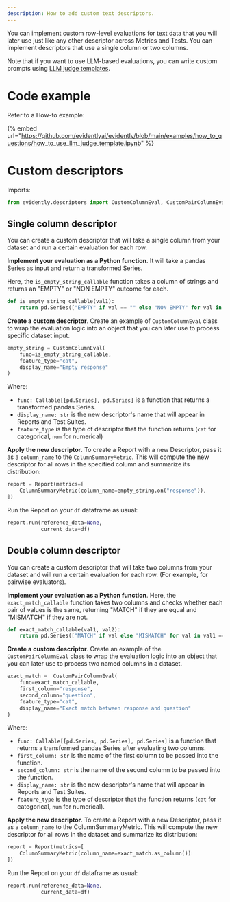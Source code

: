 ```yaml
---
description: How to add custom text descriptors.
---
```


You can implement custom row-level evaluations for text data that you will later use just like any other descriptor across Metrics and Tests. You can implement descriptors that use a single column or two columns.

Note that if you want to use LLM-based evaluations, you can write custom prompts using [LLM judge templates](llm_as_a_judge.md). 

# Code example

Refer to a How-to example:

{% embed url="https://github.com/evidentlyai/evidently/blob/main/examples/how_to_questions/how_to_use_llm_judge_template.ipynb" %}

# Custom descriptors

Imports: 

```python
from evidently.descriptors import CustomColumnEval, CustomPairColumnEval
```

## Single column descriptor 

You can create a custom descriptor that will take a single column from your dataset and run a certain evaluation for each row.

**Implement your evaluation as a Python function**. It will take a pandas Series as input and return a transformed Series. 

Here, the `is_empty_string_callable` function takes a column of strings and returns an "EMPTY" or "NON EMPTY" outcome for each.

```python
def is_empty_string_callable(val1):
    return pd.Series(["EMPTY" if val == "" else "NON EMPTY" for val in val1], index=val1.index)
```

**Create a custom descriptor**. Create an example of `CustomColumnEval` class to wrap the evaluation logic into an object that you can later use to process specific dataset input.

```python
empty_string = CustomColumnEval(
    func=is_empty_string_callable,
    feature_type="cat",
    display_name="Empty response"
)
```

Where:
* `func: Callable[[pd.Series], pd.Series]` is a function that returns a transformed pandas Series.
* `display_name: str` is the new descriptor's name that will appear in Reports and Test Suites.
* `feature_type` is the type of descriptor that the function returns (`cat` for categorical, `num` for numerical)

**Apply the new descriptor**. To create a Report with a new Descriptor, pass it as a `column_name` to the `ColumnSummaryMetric`. This will compute the new descriptor for all rows in the specified column and summarize its distribution:

```python
report = Report(metrics=[
    ColumnSummaryMetric(column_name=empty_string.on("response")),
])
```

Run the Report on your `df` dataframe as usual:

```python
report.run(reference_data=None, 
           current_data=df)
```

## Double column descriptor

You can create a custom descriptor that will take two columns from your dataset and will run a certain evaluation for each row. (For example, for pairwise evaluators).

**Implement your evaluation as a Python function**. Here, the `exact_match_callable` function takes two columns and checks whether each pair of values is the same, returning "MATCH" if they are equal and "MISMATCH" if they are not.

```python
def exact_match_callable(val1, val2):
    return pd.Series(["MATCH" if val else "MISMATCH" for val in val1 == val2])
```

**Create a custom descriptor**. Create an example of the `CustomPairColumnEval` class to wrap the evaluation logic into an object that you can later use to process two named columns in a dataset.

```python
exact_match =  CustomPairColumnEval(
    func=exact_match_callable,
    first_column="response",
    second_column="question",
    feature_type="cat",
    display_name="Exact match between response and question"
)
```

Where:

* `func: Callable[[pd.Series, pd.Series], pd.Series]` is a function that returns a transformed pandas Series after evaluating two columns.
* `first_column: str` is the name of the first column to be passed into the function.
* `second_column: str` is the name of the second column to be passed into the function.
* `display_name: str` is the new descriptor's name that will appear in Reports and Test Suites.
* `feature_type` is the type of descriptor that the function returns (`cat` for categorical, `num` for numerical).

**Apply the new descriptor**. To create a Report with a new Descriptor, pass it as a `column_name` to the ColumnSummaryMetric. This will compute the new descriptor for all rows in the dataset and summarize its distribution:

```python
report = Report(metrics=[
    ColumnSummaryMetric(column_name=exact_match.as_column())
])
```

Run the Report on your `df` dataframe as usual:

```python
report.run(reference_data=None, 
           current_data=df)
```
